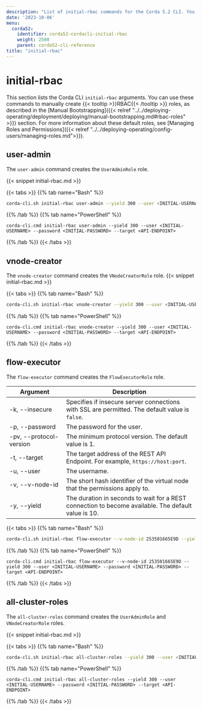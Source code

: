 ```yaml
---
description: "List of initial-rbac commands for the Corda 5.2 CLI. You can use these commands to manually create RBAC roles."  
date: '2023-10-06'
menu:
  corda52:
    identifier: corda52-cordacli-initial-rbac
    weight: 2500
    parent: corda52-cli-reference
title: "initial-rbac"
---
```


<style>
table th:first-of-type {
    width: 30%;
}
table th:nth-of-type(2) {
    width: 70%;
}
</style>

# initial-rbac

This section lists the Corda CLI `initial-rbac` arguments. You can use these commands to manually create {{< tooltip >}}RBAC{{< /tooltip >}} roles, as described in the [Manual Bootstrapping]({{< relref "../../deploying-operating/deployment/deploying/manual-bootstrapping.md#rbac-roles" >}}) section. For more information about these default roles, see [Managing Roles and Permissions]({{< relref "../../deploying-operating/config-users/managing-roles.md">}}).

## user-admin

The `user-admin` command creates the `UserAdminRole` role.

{{< snippet initial-rbac.md >}}

{{< tabs >}}
 {{% tab name="Bash" %}}
 ```sh
corda-cli.sh initial-rbac user-admin --yield 300 --user <INITIAL-USERNAME> --password <INITIAL-PASSWORD> --target <API-ENDPOINT>
```
{{% /tab %}}
{{% tab name="PowerShell" %}}
```shell
corda-cli.cmd initial-rbac user-admin --yield 300 --user <INITIAL-USERNAME> --password <INITIAL-PASSWORD> --target <API-ENDPOINT>
```
{{% /tab %}}
{{< /tabs >}}

## vnode-creator

The `vnode-creator` command creates the `VNodeCreatorRole` role.
{{< snippet initial-rbac.md >}}

{{< tabs >}}
{{% tab name="Bash" %}}
```sh
corda-cli.sh initial-rbac vnode-creator --yield 300 --user <INITIAL-USERNAME> --password <INITIAL-PASSWORD> --target <API-ENDPOINT>
```
{{% /tab %}}
{{% tab name="PowerShell" %}}
```shell
corda-cli.cmd initial-rbac vnode-creator --yield 300 --user <INITIAL-USERNAME> --password <INITIAL-PASSWORD> --target <API-ENDPOINT>
```
{{% /tab %}}
{{< /tabs >}}

## flow-executor

The `flow-executor` command creates the `FlowExecutorRole` role.

| Argument                  | Description                                                                                         |
| ------------------------- | --------------------------------------------------------------------------------------------------- |
| -k, \-\-insecure          | Specifies if insecure server connections with SSL are permitted. The default value is `false`.      |
| -p, \-\-password          | The password for the user.                                                                          |
| -pv, \-\-protocol-version | The minimum protocol version. The default value is 1.                                               |
| -t, \-\-target            | The target address of the REST API Endpoint. For example, `https://host:port`.                      |
| -u, \-\-user              | The username.                                                                                       |
| -v, \-\-v-node-id         | The short hash identifier of the virtual node that the permissions apply to.                        |
| -y, \-\-yield             | The duration in seconds to wait for a REST connection to become available. The default value is 10. |

{{< tabs >}}
{{% tab name="Bash" %}}
```sh
corda-cli.sh initial-rbac flow-executor --v-node-id 253501665E9D --yield 300 --user <INITIAL-USERNAME> --password <INITIAL-PASSWORD> --target <API-ENDPOINT>
```
{{% /tab %}}
{{% tab name="PowerShell" %}}
```shell
corda-cli.cmd initial-rbac flow-executor --v-node-id 253501665E9D --yield 300 --user <INITIAL-USERNAME> --password <INITIAL-PASSWORD> --target <API-ENDPOINT>
```
{{% /tab %}}
{{< /tabs >}}

## all-cluster-roles

The `all-cluster-roles` command creates the `UserAdminRole` and `VNodeCreatorRole` roles.

{{< snippet initial-rbac.md >}}

{{< tabs >}}
{{% tab name="Bash" %}}
```sh
corda-cli.sh initial-rbac all-cluster-roles --yield 300 --user <INITIAL-USERNAME> --password <INITIAL-PASSWORD> --target <API-ENDPOINT>
```
{{% /tab %}}
{{% tab name="PowerShell" %}}
```shell
corda-cli.cmd initial-rbac all-cluster-roles --yield 300 --user <INITIAL-USERNAME> --password <INITIAL-PASSWORD> --target <API-ENDPOINT>
```
{{% /tab %}}
{{< /tabs >}}